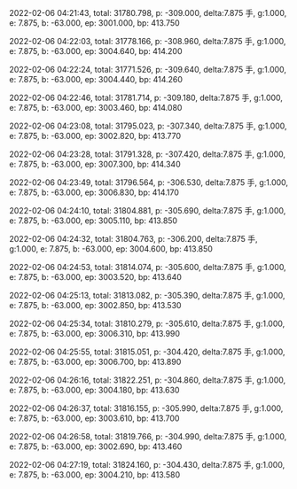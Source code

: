 2022-02-06 04:21:43, total: 31780.798, p: -309.000, delta:7.875 手, g:1.000, e: 7.875, b: -63.000, ep: 3001.000, bp: 413.750

2022-02-06 04:22:03, total: 31778.166, p: -308.960, delta:7.875 手, g:1.000, e: 7.875, b: -63.000, ep: 3004.640, bp: 414.200

2022-02-06 04:22:24, total: 31771.526, p: -309.640, delta:7.875 手, g:1.000, e: 7.875, b: -63.000, ep: 3004.440, bp: 414.260

2022-02-06 04:22:46, total: 31781.714, p: -309.180, delta:7.875 手, g:1.000, e: 7.875, b: -63.000, ep: 3003.460, bp: 414.080

2022-02-06 04:23:08, total: 31795.023, p: -307.340, delta:7.875 手, g:1.000, e: 7.875, b: -63.000, ep: 3002.820, bp: 413.770

2022-02-06 04:23:28, total: 31791.328, p: -307.420, delta:7.875 手, g:1.000, e: 7.875, b: -63.000, ep: 3007.300, bp: 414.340

2022-02-06 04:23:49, total: 31796.564, p: -306.530, delta:7.875 手, g:1.000, e: 7.875, b: -63.000, ep: 3006.830, bp: 414.170

2022-02-06 04:24:10, total: 31804.881, p: -305.690, delta:7.875 手, g:1.000, e: 7.875, b: -63.000, ep: 3005.110, bp: 413.850

2022-02-06 04:24:32, total: 31804.763, p: -306.200, delta:7.875 手, g:1.000, e: 7.875, b: -63.000, ep: 3004.600, bp: 413.850

2022-02-06 04:24:53, total: 31814.074, p: -305.600, delta:7.875 手, g:1.000, e: 7.875, b: -63.000, ep: 3003.520, bp: 413.640

2022-02-06 04:25:13, total: 31813.082, p: -305.390, delta:7.875 手, g:1.000, e: 7.875, b: -63.000, ep: 3002.850, bp: 413.530

2022-02-06 04:25:34, total: 31810.279, p: -305.610, delta:7.875 手, g:1.000, e: 7.875, b: -63.000, ep: 3006.310, bp: 413.990

2022-02-06 04:25:55, total: 31815.051, p: -304.420, delta:7.875 手, g:1.000, e: 7.875, b: -63.000, ep: 3006.700, bp: 413.890

2022-02-06 04:26:16, total: 31822.251, p: -304.860, delta:7.875 手, g:1.000, e: 7.875, b: -63.000, ep: 3004.180, bp: 413.630

2022-02-06 04:26:37, total: 31816.155, p: -305.990, delta:7.875 手, g:1.000, e: 7.875, b: -63.000, ep: 3003.610, bp: 413.700

2022-02-06 04:26:58, total: 31819.766, p: -304.990, delta:7.875 手, g:1.000, e: 7.875, b: -63.000, ep: 3002.690, bp: 413.460

2022-02-06 04:27:19, total: 31824.160, p: -304.430, delta:7.875 手, g:1.000, e: 7.875, b: -63.000, ep: 3004.210, bp: 413.580